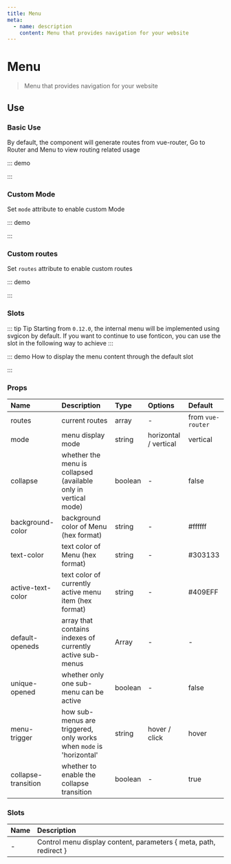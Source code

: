 ```yaml
---
title: Menu
meta:
  - name: description
    content: Menu that provides navigation for your website
---
```


# Menu

> Menu that provides navigation for your website

## Use

### Basic Use

By default, the component will generate routes from vue-router, Go to <pro-link to="/zh-CN/guide/router">Router and Menu</pro-link> to view routing related usage

::: demo

<template>
  <pro-menu class="docs-menu" />
</template>

<style>
.docs-menu {
  max-height: 400px;
  overflow: auto;
}
</style>

:::

### Custom Mode

Set `mode` attribute to enable custom Mode

::: demo

<template>
  <pro-radio-button
    v-model="mode"
    :data="data"
  />
  <pro-menu :mode="mode" class="docs-menu" />
</template>

<script>
import { ref } from 'vue'

export default {
  setup() {
    const mode = ref('horizontal')
    const data = [
      { value: 'vertical', label: 'Vertical' },
      { value: 'horizontal', label: 'Horizontal' },
    ]

    return {
      mode,
    }
  }
}
</script>

:::

### Custom routes

Set `routes` attribute to enable custom routes

::: demo

<template>
  <pro-menu :routes="routes" class="docs-menu" />
</template>

<script>
import { computed } from 'vue'
import { useRouter } from 'vue-router'

export default {
  setup() {
    const router = useRouter()
    const routes = computed(() => {
      const _routes = router.options.routes
      return _routes.find(item => {
        return item.path === '/en-US/components/'
      })?.children || []
    })

    return {
      routes,
    }
  }
}
</script>

:::

### Slots

::: tip Tip
Starting from `0.12.0`, the internal menu will be implemented using svgicon by default. If you want to continue to use fonticon, you can use the slot in the following way to achieve
:::

::: demo How to display the menu content through the default slot

<template>
  <pro-menu :routes="routes1" class="docs-menu">
    <template #default="item">
      <pro-link :to="item.path">
        <i
          v-if="item.meta?.icon"
          :class="item.meta.icon"
        />
        <span v-if="item.meta?.title">
          {{ item.meta.title }}
        </span>
      </pro-link>
    </template>
  </pro-menu>
</template>

<script>
export default {
  setup() {
    const routes1 = [
      {
        path: '/en-US/components/menu',
        meta: { title: 'FontIcon', icon: 'el-icon-potato-strips' },
      },
      {
        path: '/en-US/components/menu',
        meta: { title: 'Development', icon: 'el-icon-cpu' },
      },
    ]

    return {
      routes1,
    }
  }
}
</script>

:::

### Props

| Name                | Description                                                         | Type    | Options               | Default           |
| :------------------ | :------------------------------------------------------------------ | :------ | :-------------------- | :---------------- |
| routes              | current routes                                                      | array   | -                     | from `vue-router` |
| mode                | menu display mode                                                   | string  | horizontal / vertical | vertical          |
| collapse            | whether the menu is collapsed (available only in vertical mode)     | boolean | -                     | false             |
| background-color    | background color of Menu (hex format)                               | string  | -                     | #ffffff           |
| text-color          | text color of Menu (hex format)                                     | string  | -                     | #303133           |
| active-text-color   | text color of currently active menu item (hex format)               | string  | -                     | #409EFF           |
| default-openeds     | array that contains indexes of currently active sub-menus           | Array   | -                     | -                 |
| unique-opened       | whether only one sub-menu can be active                             | boolean | -                     | false             |
| menu-trigger        | how sub-menus are triggered, only works when `mode` is 'horizontal' | string  | hover / click         | hover             |
| collapse-transition | whether to enable the collapse transition                           | boolean | -                     | true              |

### Slots

| Name | Description                                                       |
| :--- | :---------------------------------------------------------------- |
| -    | Control menu display content, parameters { meta, path, redirect } |
